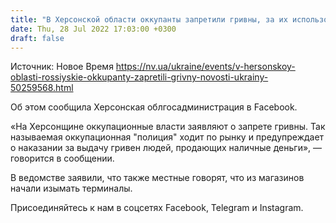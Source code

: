 ```yaml
---
title: "В Херсонской области оккупанты запретили гривны, за их использование обещают наказание — ОВА"
date: Thu, 28 Jul 2022 17:03:00 +0300
draft: false
---
```

Источник: Новое Время https://nv.ua/ukraine/events/v-hersonskoy-oblasti-rossiyskie-okkupanty-zapretili-grivny-novosti-ukrainy-50259568.html


Об этом сообщила Херсонская облгосадминистрация в Facebook.

«На Херсонщине оккупационные власти заявляют о запрете гривны. Так называемая оккупационная "полиция" ходит по рынку и предупреждает о наказании за выдачу гривен людей, продающих наличные деньги», — говорится в сообщении.

В ведомстве заявили, что также местные говорят, что из магазинов начали изымать терминалы.

Присоединяйтесь к нам в соцсетях Facebook, Telegram и Instagram.
